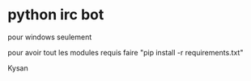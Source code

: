 # python irc bot

pour windows seulement

pour avoir tout les modules requis faire "pip install -r requirements.txt"

Kysan